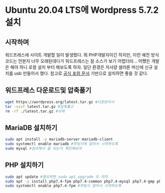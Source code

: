 Ubuntu 20.04 LTS에 Wordpress 5.7.2 설치
======================================

시작하며
-------

워드프레스에 사이트 개발할 일이 발생했다.
뭐 PHP개발자이긴 하지만, 이런 예전 방식 코드는 안본지 너무 오래된데다가 워드프레스는 참 소스가 보기 어렵더라...
어쨌든 개발은 해야 하니 로컬 설치 부터 해보도록 하자.
일단 환경은 저사양 셀러론 머신에 신규 설치를 usb 만들어서 했다.
참고로 [공식 포럼 문서](https://wordpress.org/support/article/how-to-install-wordpress) 기반으로 설치하면 좋을 것 같다.

워드프레스 다운로드및 압축풀기
------------------------
```bash
wget https://wordpress.org/latest.tar.gz #다운받아서
tar -xzvf latest.tar.gz #압축풀고
rm -rf ./latest.tar.gz #삭제
```

MariaDB 설치하기
--------------
```bash
sudo apt install -y mariadb-server mariadb-client
sudo systemctl enable mariadb #부팅시에 알아서 시작하도록
sudo mysql #접속해서 잘 되는지 확인해보자
```

PHP 설치하기
----------
```bash
sudo apt update #필요하면 sudo apt upgrade 도 하자
sudo apt -y install php7.4-fpm php7.4-common php7.4-mysql php7.4-gmp php7.4-curl php7.4-intl php7.4-mbstring php7.4-xmlrpc php7.4-gd php7.4-xml php7.4-cli php7.4-zip zip unzip
sudo systemctl enable php7.4-fpm #부팅시 알아서 시작하도록
```
